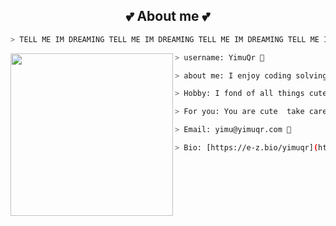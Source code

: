 <h2 align="center"> 💕 About me 💕 </h2>

```zsh
> TELL ME IM DREAMING TELL ME IM DREAMING TELL ME IM DREAMING TELL ME IM DREAMING TELL ME IM DREAMING 🖤
```

<img align="left" src="card.png" width="260px"/>

```zsh
> username: YimuQr 💖
```

```zsh
> about me: I enjoy coding solving problems is satisfying 🧡
```

```zsh
> Hobby: I fond of all things cute 💗
```

```zsh
> For you: You are cute  take care of yourself 💛
```

```zsh
> Email: yimu@yimuqr.com 💜
```

```zsh
> Bio: [https://e-z.bio/yimuqr](https://e-z.bio/yimuqr) 💜
```
